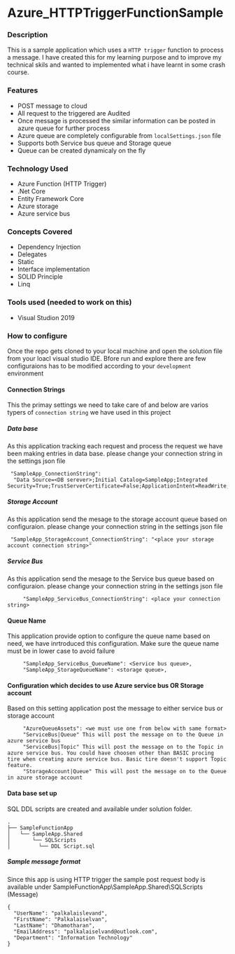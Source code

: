 Azure_HTTPTriggerFunctionSample
===============================

### Description
  This is a sample application which uses a `HTTP trigger` function to process a message. I have created this for my learning purpose and to improve my technical skils and wanted to implemented what i have learnt in some crash course.
  
### Features

- POST message to cloud
- All request to the triggered are Audited
- Once message is processed the similar information can be posted in azure queue for further process
- Azure queue are completely configurable from `localSettings.json` file
- Supports both Service bus queue and Storage queue
- Queue can be created dynamicaly on the fly

### Technology Used

- Azure Function (HTTP Trigger)
- .Net Core
- Entity Framework Core
- Azure storage
- Azure service bus

### Concepts Covered

- Dependency Injection
- Delegates
- Static
- Interface implementation
- SOLID Principle
- Linq

### Tools used (needed to work on this)

- Visual Studion 2019

### How to configure

  Once the repo gets cloned to your local machine and open the solution file from your loacl visual studio IDE. Bfore run and explore there are few configuraions has to be modified according to your `development` environment

#### Connection Strings

  This the primay settings we need to take care of and below are varios typers of `connection string` we have used in this project

  ##### Data base
   As this application tracking each request and process the request we have been making entries in data base. please change your connection string in the settings json file
       
     "SampleApp_ConnectionString": 
      "Data Source=<DB serever>;Initial Catalog=SampleApp;Integrated Security=True;TrustServerCertificate=False;ApplicationIntent=ReadWrite;MultiSubnetFailover=False"    
    
  ##### Storage Account
   As this application send the mesage to the storage account queue based on configuraion. please change your connection string in the settings json file
       
     "SampleApp_StorageAccount_ConnectionString": "<place your storage account connection string>"    
    
   ##### Service Bus
   As this application send the mesage to the Service bus queue based on configuraion. please change your connection string in the settings json file
   
         "SampleApp_ServiceBus_ConnectionString": <place your connection string>
        
#### Queue Name
   This application provide option to configure the queue name based on need, we have inrtroduced this configuration. Make sure the queue name must be in lower case to avoid failure
   
         "SampleApp_ServiceBus_QueueName": <Service bus queue>,
         "SampleApp_StorageQueueName": <storage queue>,
        
#### Configuration which decides to use Azure service bus OR Storage account
   Based on this setting application post the message to either service bus or storage account
   
         "AzureQueueAssets": <we must use one from below with same format>
         "ServiceBus|Queue" This will post the message on to the Queue in azure service bus
         "ServiceBus|Topic" This will post the message on to the Topic in azure service bus. You could have choosen other than BASIC procing tire when creating azure service bus. Basic tire doesn't support Topic feature.
         "StorageAccount|Queue" This will post the message on to the Queue in azure storage account
    
#### Data base set up
   SQL DDL scripts are created and available under solution folder.
   
    .    
    ├── SampleFunctionApp
    │   └── SampleApp.Shared
    │       └── SQLScripts
    │         └── DDL Script.sql
    
      
  ##### Sample message format
   Since this app is using HTTP trigger the sample post request body is available under SampleFunctionApp\SampleApp.Shared\SQLScripts (Message)
      
    {
      "UserName": "palkalaislevand",
      "FirstName": "Palkalaiselvan",
      "LastName": "Dhamotharan",
      "EmailAddress": "palkalaiselvand@outlook.com",
      "Department": "Information Technology"
    }
    
